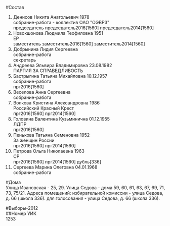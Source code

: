 #Состав  
1. Денисов Никита Анатольевич 1978  
    собрание-работа - коллектив ОАО "ОЭВРЗ"  
    председатель председатель2016[1560] председатель2014[1560]  
2. Новокшонова Людмила Теофиловна 1951  
    ЕР  
    заместитель заместитель2016[1560] заместитель2014[1560]  
3. Добрынина Лидия Сергеевна  
    собрание-работа  
    секретарь  
4. Андреева Эльвира Владимировна 23.08.1982  
    ПАРТИЯ ЗА СПРАВЕДЛИВОСТЬ  
5. Бастрыгина Татьяна Михайловна 10.12.1957  
    собрание-работа  
    прг2016[1560]  
6. Веселова Анна Сергеевна  
    собрание-работа  
7. Волкова Кристина Александровна 1986  
    Российский Красный Крест  
    прг2016[1560] прг2014[1560]  
8. Головина Валентина Кузьминична 01.12.1955  
    ЛДПР  
    прг2016[1560]  
9. Пенькова Татьяна Семеновна 1952  
    За женщин России  
    прг2016[1560] прг2014[1560]  
10. Петрова Ольга Николаевна 1963  
    СР  
    прг2016[1560] прг2014[1560] дубль[336]  
11. Сергеева Марина Олеговна 04.01.1968  
    собрание-работа  
  
#Дома  
Улица Ивановская - 25, 29. Улица Седова - дома  59, 60, 61, 63, 67, 69, 71, 73, 75/21. Адреса помещений: избирательной комиссии - улица Седова, д. 66 (школа 336). для голосования - улица Седова, д. 66 (школа 336).  
  
#Выборы-2012  
##Номер УИК  
1253  
